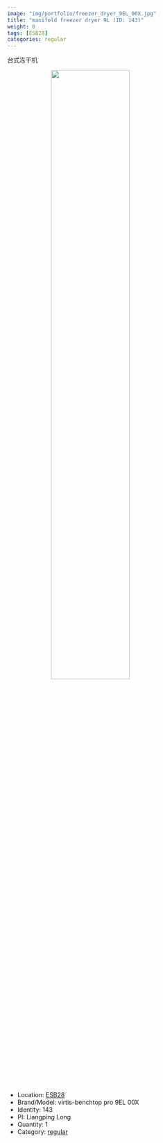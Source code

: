 ```yaml
---
image: "img/portfolio/freezer_dryer_9EL_00X.jpg"
title: "manifold freezer dryer 9L (ID: 143)"
weight: 0
tags: [ESB28]
categories: regular
---
```


台式冻干机

<!--more-->

<img src="../../img/portfolio/freezer_dryer_9EL_00X.jpg" width="60%" style="display: block; margin: auto;">

- Location: [ESB28](../../tags/esb28)
- Brand/Model: virtis-benchtop pro 9EL 00X
- Identity: 143
- PI: Liangping Long
- Quantity: 1
- Category: [regular](../../categories/regular)






